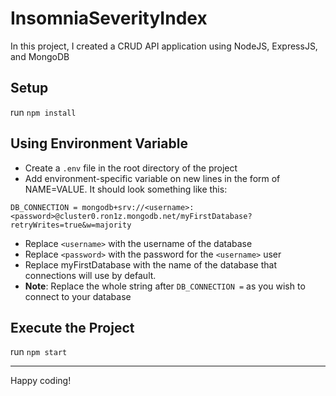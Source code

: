 # InsomniaSeverityIndex
In this project, I created a CRUD API application using NodeJS, ExpressJS, and MongoDB

## Setup

run `npm install`

## Using Environment Variable
- Create a `.env` file in the root directory of the project
- Add environment-specific variable on new lines in the form of NAME=VALUE. It should look something like this:

```
DB_CONNECTION = mongodb+srv://<username>:<password>@cluster0.ron1z.mongodb.net/myFirstDatabase?retryWrites=true&w=majority
```
- Replace `<username>` with the username of the database
- Replace `<password>` with the password for the `<username>` user 
- Replace myFirstDatabase with the name of the database that connections will use by default. 
- **Note**: Replace the whole string after `DB_CONNECTION =` as you wish to connect to your database

## Execute the Project
run `npm start`

---
Happy coding!
